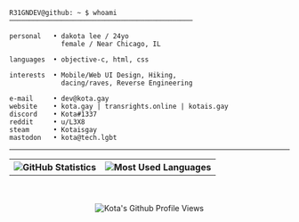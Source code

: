 ```objc
R31GNDEV@github: ~ $ whoami
──────────────────────────────────────────────

personal   • dakota lee / 24yo
             female / Near Chicago, IL

languages  • objective-c, html, css

interests  • Mobile/Web UI Design, Hiking,
             dacing/raves, Reverse Engineering

e-mail     • dev@kota.gay
website    • kota.gay | transrights.online | kotais.gay
discord    • Kota#1337
reddit     • u/L3X8
steam      • Kotaisgay
mastodon   • kota@tech.lgbt
```

---

<table>
    <tr>
        <th>
            <img src="https://github-readme-stats.vercel.app/api?username=R31GNDEV&show_icons=true&count_private=true&include_all_commits=true&theme=dark&show_icons=true&layout=compact&text_color=F4A4B5&bg_color=000000&border_color=000000" alt="GitHub Statistics" />
            <br>
        </th>
        <th>
            <img src="https://github-readme-stats.quantumlytangled.vercel.app/api/top-langs/?username=R31GNDEV&layout=compact&show_icons=true&title_color=F4A4B5&text_color=F4A4B5&bg_color=000000&hide_border=true&icon_color=000000&count_private=true" alt="Most Used Languages" />
        </th>
    </tr>
</table>
<div align="center">
  <br><br>
  <img src="https://komarev.com/ghpvc/?username=r31gndev&label=Kota's+Github+Profile+Views&color=F4A4B5&style=for-the-badge" alt="Kota's Github Profile Views" />
</div>
